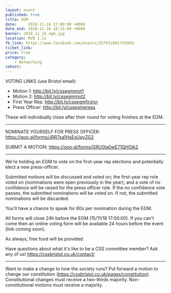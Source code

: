 ```yaml
---
layout: event
published: true
title: EGM
date:     2018-11-16 17:00:00 +0000
date_end: 2018-11-16 18:15:00 +0000
banner: 2018_11_16_egm.jpg
location: MVB 1.11
fb_link: https://www.facebook.com/events/257931891735669/
ticket_link:
price: Free
category:
    - Networking
cohost:
---
```


VOTING LINKS (use Bristol email):
* Motion 1: http://bit.ly/cssegmmot1
* Motion 2: http://bit.ly/cssegmmot2
* First Year Rep: http://bit.ly/cssegmfirstyr
* Press Officer: http://bit.ly/cssegmpress

These will individually close after their round for voting finishes at the EGM.

---

NOMINATE YOURSELF FOR PRESS OFFICER:
https://goo.gl/forms/JRR7sa1HsEsUpyZG2

SUBMIT A MOTION:
https://goo.gl/forms/GRU0la0wE71QHGIk2

---

We're holding an EGM to vote on the first-year rep elections and potentially elect a new press-officer.

Submitted motions will be discussed and voted on; the first-year rep role voted on (nominations were open previously in the year); and a vote of no confidence will be raised for the press officer role.
If the no confidence vote passes, the submitted nominations will be voted on. If not, the submitted nominations will be discarded.

You'll have a chance to speak for 60s per nomination during the EGM.

All forms will close 24h before the EGM (15/11/18 17:00:00).
If you can't come then an online voting form will be available 24 hours before the event (link coming soon).

As always, free food will be provided.

Have questions about what it's like to be a CSS committee member? Ask any of us! https://cssbristol.co.uk/contact/

---

Want to make a change to how the society runs? Put forward a motion to change our constitution (https://cssbristol.co.uk/pages/constitution). Constitutional changes must receive a two-thirds majority. Non-constitutional motions must receive a majority.

